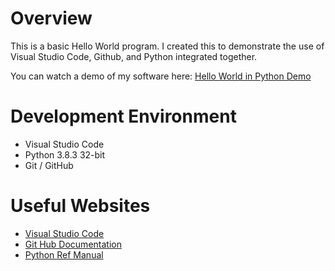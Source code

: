 # Overview

This is a basic Hello World program. I created this to demonstrate the use of Visual Studio Code, Github, and Python integrated together. 



You can watch a demo of my software here: [Hello World in Python Demo](https://youtu.be/NRJMJ9lMeYc)

# Development Environment

* Visual Studio Code
* Python 3.8.3 32-bit
* Git / GitHub

# Useful Websites

* [Visual Studio Code](https://code.visualstudio.com/)
* [Git Hub Documentation](https://docs.github.com/en)
* [Python Ref Manual](https://docs.python.org/3/library/)
